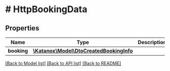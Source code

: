 # # HttpBookingData

## Properties

Name | Type | Description | Notes
------------ | ------------- | ------------- | -------------
**booking** | [**\Katanox\Model\DtoCreatedBookingInfo**](DtoCreatedBookingInfo.md) |  | [optional]

[[Back to Model list]](../../README.md#models) [[Back to API list]](../../README.md#endpoints) [[Back to README]](../../README.md)
